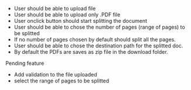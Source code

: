 ﻿- User should be able to upload file
- User should be able to upload only .PDF file
- User onclick button should start splitting the document
- User should be able to chose the number of pages (range of pages) to be splitted
- If no number of pages chosen by default should split all the pages.
- User should be able to chose the destination path for the splitted doc.
- By default the PDFs are saves as zip file in the download folder.

Pending feature
- Add validation to the file uploaded
- select the range of pages to be splitted